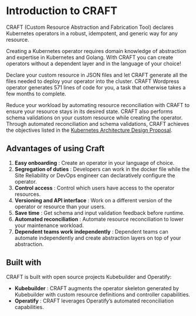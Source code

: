 # Introduction to CRAFT

CRAFT (Custom Resource Abstraction and Fabrication Tool) declares Kubernetes operators in a robust, idempotent, and generic way for any resource. 

Creating a Kubernetes operator requires domain knowledge of abstraction and expertise in Kubernetes and Golang. With CRAFT you can create operators without a dependent layer and in the language of your choice! 

Declare your custom resource in JSON files and let CRAFT generate all the files needed to deploy your operator into the cluster. CRAFT Wordpress operator generates 571 lines of code for you, a task that otherwise takes a few months to complete. 

Reduce your workload by automating resource reconciliation with CRAFT to ensure your resource stays in its desired state. CRAFT also performs schema validations on your custom resource while creating the operator. Through automated reconciliation and schema validations, CRAFT achieves the objectives listed in the [Kubernetes Architecture Design Proposal](https://github.com/kubernetes/community/blob/master/contributors/design-proposals/architecture/declarative-application-management.md#bespoke-application-deployment).

## Advantages of using Craft

1. **Easy onboarding** : Create an operator in your language of choice.  
2. **Segregation of duties** : Developers can work in the docker file while the Site Reliability or DevOps engineer can declaratively configure the operator.
3. **Control access** : Control which users have access to the operator resources.
4. **Versioning and API interface** : Work on a different version of the operator or resource than your users. 
5. **Save time** : Get schema and input validation feedback before runtime. 
6. **Automated reconciliation** : Automate resource reconciliation to lower your maintenance workload. 
7. **Dependent teams work independently** : Dependent teams can automate independently and create abstraction layers on top of your abstraction.

## Built with

CRAFT is built with open source projects Kubebuilder and Operatify:
* **Kubebuilder** : CRAFT augments the operator skeleton generated by Kubebuilder with custom resource definitions and controller capabilities. 
* **Operatify** : CRAFT leverages Operatify’s automated reconciliation capabilities.
